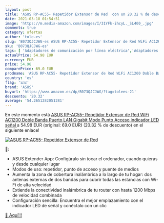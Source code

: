 ```yaml
---
layout: post
title: 'ASUS RP-AC55- Repetidor Extensor de Red  con un 20.32 % de descuento'
date: 2021-03-18 01:54:51
image: 'https://m.media-amazon.com/images/I/31YFk-ihcyL._SL400_.jpg'
comments: true
category: ofertas
author: 'tole.es'
slug: 'B073QJCJWG-es ASUS RP-AC55- Repetidor Extensor de Red WiFi AC1200 Doble...'
sku: 'B073QJCJWG-es'
tags: [ 'Adaptadores de comunicación por línea eléctrica','Adaptadores de red','Adaptadores de red USB','Componentes','Dispositivos de red','Dispositivos internos','Informática','Repetidores de red','Sistemas WiFi Mesh','Tarjetas de red','asus','gigabit','wifi', ]
actualPrice: 54.98 EUR
currency: EUR
price: 54.98
comparePrice: 69.0 EUR
prodname: 'ASUS RP-AC55- Repetidor Extensor de Red WiFi AC1200 Doble Banda  Puerto LAN Gigabit  Modo Punto Acceso  indicador LED señal '
country: 'es'
flag: '🇪🇸'
brand: 'ASUS'
buyurl: 'https://www.amazon.es/dp/B073QJCJWG/?tag=tolees-21'
descuento: '20.32'
average: '54.2651282051281'
---
```


En este momento está [ASUS RP-AC55- Repetidor Extensor de Red WiFi AC1200 Doble Banda  Puerto LAN Gigabit  Modo Punto Acceso  indicador LED señal ](https://www.amazon.es/dp/B073QJCJWG/?tag=tolees-21) a 54.98 EUR (original: 69.0 EUR) (20.32 %  de descuento) en el siguiente enlace!

[![ASUS RP-AC55- Repetidor Extensor de Red ](https://m.media-amazon.com/images/I/31YFk-ihcyL._SL400_.jpg)](https://www.amazon.es/dp/B073QJCJWG/?tag=tolees-21)

🔎:

- ASUS Extender App: Configúralo sin tocar el ordenador, cuando quieras y desde cualquier lugar
- Modos de uso: repetidor, punto de acceso y puente de medios
- Aumenta la zona de cobertura inalámbrica a lo largo de tu hogar: dos antenas externas de dos bandas para cubrir todas las estancias con Wi-Fi de alta velocidad
- Extiende la conectividad inalámbrica de tu router con hasta 1200 Mbps de velocidad combinada
- Configuración sencilla: Encuentra el mejor emplazamiento con el indicador LED de señal y conéctalo con un clic

[🛒 Aquí!!!](https://www.amazon.es/dp/B073QJCJWG/?tag=tolees-21)
